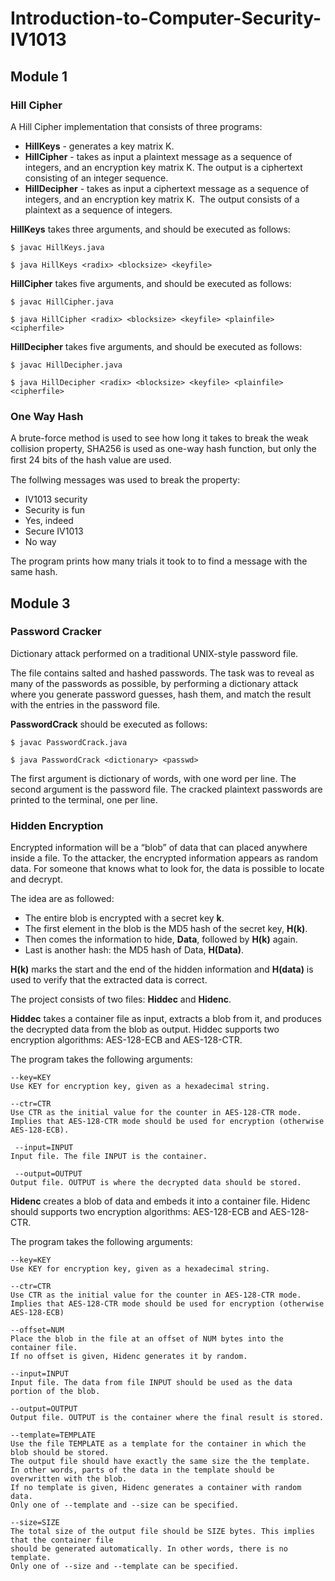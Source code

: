 # Introduction-to-Computer-Security-IV1013


## Module 1

### Hill Cipher

A Hill Cipher implementation that consists of three programs:
* **HillKeys** - generates a key matrix K. 
* **HillCipher** - takes as input a plaintext message as a sequence of integers, and an encryption key matrix K. The output is a ciphertext consisting of an integer sequence.
* **HillDecipher** - takes as input a ciphertext message as a sequence of integers, and an encryption key matrix K.  The output consists of a plaintext as a sequence of integers. 

**HillKeys** takes three arguments, and should be executed as follows:

```
$ javac HillKeys.java

$ java HillKeys <radix> <blocksize> <keyfile>
```

**HillCipher** takes five arguments, and should be executed as follows:

```
$ javac HillCipher.java 

$ java HillCipher <radix> <blocksize> <keyfile> <plainfile> <cipherfile>
```

**HillDecipher** takes five arguments, and should be executed as follows:

```
$ javac HillDecipher.java 

$ java HillDecipher <radix> <blocksize> <keyfile> <plainfile> <cipherfile>
```

### One Way Hash


A brute-force method is used to see how long it takes to break the weak collision property,
SHA256 is used as one-way hash function, but only the ﬁrst 24 bits of the hash value are used.

The follwing messages was used to break the property:
* IV1013 security
* Security is fun
* Yes, indeed
* Secure IV1013
* No way

The program prints how many trials it took to to find a message with the same hash.

## Module 3 

### Password Cracker

Dictionary attack performed on a traditional UNIX-style password file.

The file contains salted and hashed passwords. The task was to reveal as many of 
the passwords as possible, by performing a dictionary attack where you generate password guesses, 
hash them, and match the result with the entries in the password file.

**PasswordCrack** should be executed as follows:
```
$ javac PasswordCrack.java 

$ java PasswordCrack <dictionary> <passwd>
```

The first argument <dictionary> is dictionary of words, with one word per line. 
The second argument <passwd> is the password file. The cracked plaintext passwords are printed to the terminal,
one per line.

### Hidden Encryption

Encrypted information will be a “blob” of data that can placed anywhere inside a file.
To the attacker, the encrypted information appears as random data. For someone that knows what to look for,
the data is possible to locate and decrypt. 

The idea are as followed:

* The entire blob is encrypted with a secret key **k**. 
* The first element in the blob is the MD5 hash of the secret key, **H(k)**. 
* Then comes the information to hide, **Data**, followed by **H(k)** again. 
* Last is another hash: the MD5 hash of Data, **H(Data)**.

**H(k)** marks the start and the end of the hidden information and **H(data)** is used to verify that the extracted data is correct.

The project consists of two files: **Hiddec** and **Hidenc**.


**Hiddec** takes a container file as input, extracts a blob from it, and produces the decrypted data from the blob as output. 
Hiddec supports two encryption algorithms: AES-128-ECB and AES-128-CTR.


The program takes the following arguments:
 
```
--key=KEY
Use KEY for encryption key, given as a hexadecimal string.

--ctr=CTR
Use CTR as the initial value for the counter in AES-128-CTR mode. 
Implies that AES-128-CTR mode should be used for encryption (otherwise AES-128-ECB).

 --input=INPUT
Input file. The file INPUT is the container.

 --output=OUTPUT
Output file. OUTPUT is where the decrypted data should be stored.
```

**Hidenc** creates a blob of data and embeds it into a container file. 
Hidenc should supports two encryption algorithms: AES-128-ECB and AES-128-CTR.


The program takes the following arguments:
```
--key=KEY
Use KEY for encryption key, given as a hexadecimal string.

--ctr=CTR
Use CTR as the initial value for the counter in AES-128-CTR mode.
Implies that AES-128-CTR mode should be used for encryption (otherwise AES-128-ECB)

--offset=NUM
Place the blob in the file at an offset of NUM bytes into the container file. 
If no offset is given, Hidenc generates it by random.

--input=INPUT
Input file. The data from file INPUT should be used as the data portion of the blob.

--output=OUTPUT
Output file. OUTPUT is the container where the final result is stored.

--template=TEMPLATE
Use the file TEMPLATE as a template for the container in which the blob should be stored. 
The output file should have exactly the same size the the template. 
In other words, parts of the data in the template should be overwritten with the blob. 
If no template is given, Hidenc generates a container with random data. 
Only one of --template and --size can be specified.

--size=SIZE
The total size of the output file should be SIZE bytes. This implies that the container file 
should be generated automatically. In other words, there is no template. 
Only one of --size and --template can be specified.
```
 
